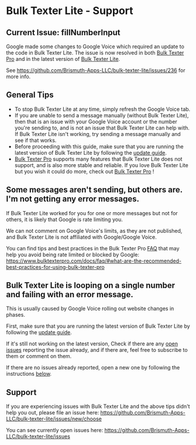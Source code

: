 # Bulk Texter Lite - Support

## Current Issue: fillNumberInput
Google made some changes to Google Voice which required an update to the code in Bulk Texter Lite. The issue is now resolved in both [Bulk Texter Pro](https://www.bulktexterpro.com) and in the latest version of [Bulk Texter Lite](https://github.com/Brismuth-Apps-LLC/bulk-texter-lite/blob/main/README.md#update-it).

See https://github.com/Brismuth-Apps-LLC/bulk-texter-lite/issues/236 for more info.

## General Tips
* To stop Bulk Texter Lite at any time, simply refresh the Google Voice tab.
* If you are unable to send a message manually (without Bulk Texter Lite), then that is an issue with your Google Voice account or the number you're sending to, and is not an issue that Bulk Texter Lite can help with. If Bulk Texter Lite isn't working, try sending a message manually and see if that works.
* Before proceeding with this guide, make sure that you are running the latest version of Bulk Texter Lite by following the [update guide](https://github.com/Brismuth-Apps-LLC/bulk-texter-lite/blob/main/README.md#update-it).
* [Bulk Texter Pro](https://www.bulktexterpro.com) supports many features that Bulk Texter Lite does not support, and is also more stable and reliable. If you love Bulk Texter Lite but you wish it could do more, check out [Bulk Texter Pro](https://www.bulktexterpro.com) !

## Some messages aren't sending, but others are. I'm not getting any error messages.
If Bulk Texter Lite worked for you for one or more messages but not for others, it is likely that Google is rate limiting you. 

We can not comment on Google Voice's limits, as they are not published, and Bulk Texter Lite is not affiliated with Google/Google Voice.

You can find tips and best practices in the Bulk Texter Pro [FAQ](https://www.bulktexterpro.com/docs/faq/#what-are-the-recommended-best-practices-for-using-bulk-texter-pro) that may help you avoid being rate limited or blocked by Google:
https://www.bulktexterpro.com/docs/faq/#what-are-the-recommended-best-practices-for-using-bulk-texter-pro

## Bulk Texter Lite is looping on a single number and failing with an error message.
This is usually caused by Google Voice rolling out website changes in phases. 

First, make sure that you are running the latest version of Bulk Texter Lite by following the [update guide](https://github.com/Brismuth-Apps-LLC/bulk-texter-lite/blob/main/README.md#update-it).

If it's still not working on the latest version, Check if there are any [open issues](https://github.com/Brismuth-Apps-LLC/bulk-texter-lite/issues) reporting the issue already, and if there are, feel free to subscribe to them or comment on them. 

If there are no issues already reported, open a new one by following the instructions [below](https://github.com/Brismuth-Apps-LLC/bulk-texter-lite/blob/main/support.md#support).

## Support
If you are experiencing issues with Bulk Texter Lite and the above tips didn't help you out, please file an issue here:
https://github.com/Brismuth-Apps-LLC/bulk-texter-lite/issues/new/choose

You can see currently open issues here:
https://github.com/Brismuth-Apps-LLC/bulk-texter-lite/issues
